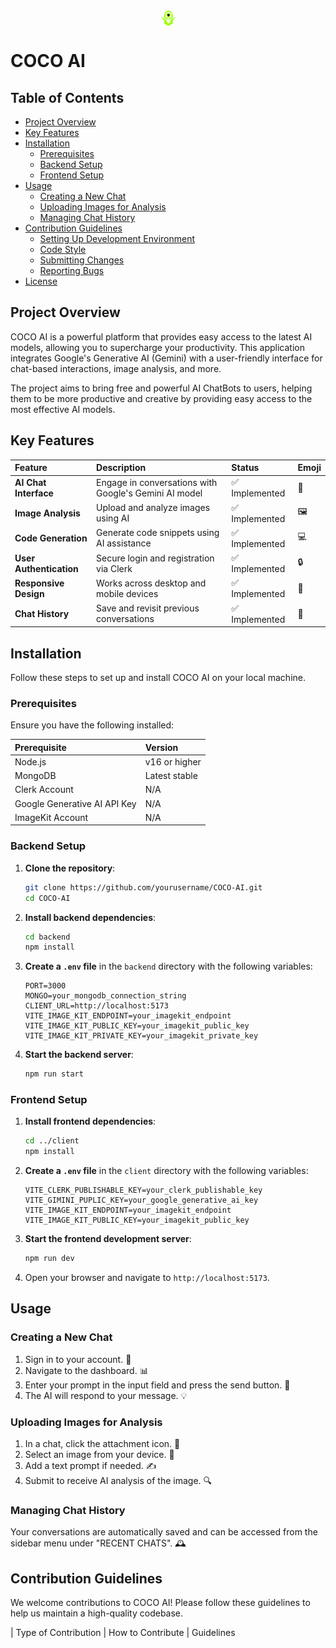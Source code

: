 <div style="display: flex; justify-content: center; align-items: center; width: 100%;">
  <img src="./client/public/favicon.png" style="width: 25px;">
</div>



# **COCO AI**

## Table of Contents

- [Project Overview](#project-overview)
- [Key Features](#key-features)
- [Installation](#installation)
  - [Prerequisites](#prerequisites)
  - [Backend Setup](#backend-setup)
  - [Frontend Setup](#frontend-setup)
- [Usage](#usage)
  - [Creating a New Chat](#creating-a-new-chat)
  - [Uploading Images for Analysis](#uploading-images-for-analysis)
  - [Managing Chat History](#managing-chat-history)
- [Contribution Guidelines](#contribution-guidelines)
  - [Setting Up Development Environment](#setting-up-development-environment)
  - [Code Style](#code-style)
  - [Submitting Changes](#submitting-changes)
  - [Reporting Bugs](#reporting-bugs)
- [License](#license)

## Project Overview

COCO AI is a powerful platform that provides easy access to the latest AI models, allowing you to supercharge your productivity. This application integrates Google's Generative AI (Gemini) with a user-friendly interface for chat-based interactions, image analysis, and more.

The project aims to bring free and powerful AI ChatBots to users, helping them to be more productive and creative by providing easy access to the most effective AI models.

## Key Features

| Feature              | Description                                        | Status       | Emoji |
| :------------------- | :------------------------------------------------- | :----------- | :---- |
| **AI Chat Interface**| Engage in conversations with Google's Gemini AI model | ✅ Implemented | 🤖    |
| **Image Analysis**   | Upload and analyze images using AI                 | ✅ Implemented | 🖼️    |
| **Code Generation**  | Generate code snippets using AI assistance         | ✅ Implemented | 💻    |
| **User Authentication**| Secure login and registration via Clerk            | ✅ Implemented | 🔒    |
| **Responsive Design**| Works across desktop and mobile devices            | ✅ Implemented | 📱    |
| **Chat History**     | Save and revisit previous conversations            | ✅ Implemented | 💾    |

## Installation

Follow these steps to set up and install COCO AI on your local machine.

### Prerequisites

Ensure you have the following installed:

| Prerequisite          | Version         |
| :-------------------- | :-------------- |
| Node.js               | v16 or higher   |
| MongoDB               | Latest stable   |
| Clerk Account         | N/A             |
| Google Generative AI API Key | N/A      |
| ImageKit Account      | N/A             |

### Backend Setup

1.  **Clone the repository**: 
    ```bash
    git clone https://github.com/yourusername/COCO-AI.git
    cd COCO-AI
    ```

2.  **Install backend dependencies**:
    ```bash
    cd backend
    npm install
    ```

3.  **Create a `.env` file** in the `backend` directory with the following variables:
    ```
    PORT=3000
    MONGO=your_mongodb_connection_string
    CLIENT_URL=http://localhost:5173
    VITE_IMAGE_KIT_ENDPOINT=your_imagekit_endpoint
    VITE_IMAGE_KIT_PUBLIC_KEY=your_imagekit_public_key
    VITE_IMAGE_KIT_PRIVATE_KEY=your_imagekit_private_key
    ```

4.  **Start the backend server**:
    ```bash
    npm run start
    ```

### Frontend Setup

1.  **Install frontend dependencies**:
    ```bash
    cd ../client
    npm install
    ```

2.  **Create a `.env` file** in the `client` directory with the following variables:
    ```
    VITE_CLERK_PUBLISHABLE_KEY=your_clerk_publishable_key
    VITE_GIMINI_PUPLIC_KEY=your_google_generative_ai_key
    VITE_IMAGE_KIT_ENDPOINT=your_imagekit_endpoint
    VITE_IMAGE_KIT_PUBLIC_KEY=your_imagekit_public_key
    ```

3.  **Start the frontend development server**:
    ```bash
    npm run dev
    ```

4.  Open your browser and navigate to `http://localhost:5173`.

## Usage

### Creating a New Chat

1.  Sign in to your account. 🔑
2.  Navigate to the dashboard. 📊
3.  Enter your prompt in the input field and press the send button. 💬
4.  The AI will respond to your message. 💡

### Uploading Images for Analysis

1.  In a chat, click the attachment icon. 📎
2.  Select an image from your device. 📸
3.  Add a text prompt if needed. ✍️
4.  Submit to receive AI analysis of the image. 🔍

### Managing Chat History

Your conversations are automatically saved and can be accessed from the sidebar menu under "RECENT CHATS". 🕰️

## Contribution Guidelines

We welcome contributions to COCO AI! Please follow these guidelines to help us maintain a high-quality codebase.

| Type of Contribution | How to Contribute                                  | Guidelines
